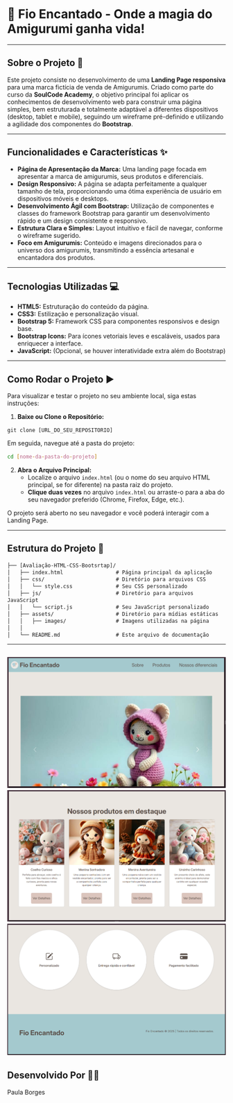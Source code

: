 # 🧶 Fio Encantado - Onde a magia do Amigurumi ganha vida! 

---

## Sobre o Projeto 📄

Este projeto consiste no desenvolvimento de uma **Landing Page responsiva** para uma marca fictícia de venda de Amigurumis. Criado como parte do curso da **SoulCode Academy**, o objetivo principal foi aplicar os conhecimentos de desenvolvimento web para construir uma página simples, bem estruturada e totalmente adaptável a diferentes dispositivos (desktop, tablet e mobile), seguindo um wireframe pré-definido e utilizando a agilidade dos componentes do **Bootstrap**.

---

## Funcionalidades e Características ✨

* **Página de Apresentação da Marca:** Uma landing page focada em apresentar a marca de amigurumis, seus produtos e diferenciais.
* **Design Responsivo:** A página se adapta perfeitamente a qualquer tamanho de tela, proporcionando uma ótima experiência de usuário em dispositivos móveis e desktops.
* **Desenvolvimento Ágil com Bootstrap:** Utilização de componentes e classes do framework Bootstrap para garantir um desenvolvimento rápido e um design consistente e responsivo.
* **Estrutura Clara e Simples:** Layout intuitivo e fácil de navegar, conforme o wireframe sugerido.
* **Foco em Amigurumis:** Conteúdo e imagens direcionados para o universo dos amigurumis, transmitindo a essência artesanal e encantadora dos produtos.

---

## Tecnologias Utilizadas 💻

* **HTML5:** Estruturação do conteúdo da página.
* **CSS3:** Estilização e personalização visual.
* **Bootstrap 5:** Framework CSS para componentes responsivos e design base.
* **Bootstrap Icons:** Para ícones vetoriais leves e escaláveis, usados para enriquecer a interface.
* **JavaScript:** (Opcional, se houver interatividade extra além do Bootstrap)

---

## Como Rodar o Projeto ▶️

Para visualizar e testar o projeto no seu ambiente local, siga estas instruções:

1.  **Baixe ou Clone o Repositório:**
 
```
git clone [URL_DO_SEU_REPOSITORIO]

```

Em seguida, navegue até a pasta do projeto:
     
```bash
cd [nome-da-pasta-do-projeto]
```

2.  **Abra o Arquivo Principal:**
    * Localize o arquivo `index.html` (ou o nome do seu arquivo HTML principal, se for diferente) na pasta raiz do projeto.
    * **Clique duas vezes** no arquivo `index.html` ou arraste-o para a aba do seu navegador preferido (Chrome, Firefox, Edge, etc.).

O projeto será aberto no seu navegador e você poderá interagir com a Landing Page.

---

## Estrutura do Projeto 📁

```
├── [Avaliação-HTML-CSS-Bootsrtap]/
│   ├── index.html                 # Página principal da aplicação
│   ├── css/                       # Diretório para arquivos CSS
│   │   └── style.css              # Seu CSS personalizado
│   ├── js/                        # Diretório para arquivos JavaScript
│   │   └── script.js              # Seu JavaScript personalizado
│   ├── assets/                    # Diretório para mídias estáticas
│   │   ├── images/                # Imagens utilizadas na página
│   │                      
│   └── README.md                  # Este arquivo de documentação
```
---
![Texto Alternativo da Imagem](./assets/image-readme/image1.png)
![Texto Alternativo da Imagem](./assets/image-readme/image2.png)
![Texto Alternativo da Imagem](./assets/image-readme/image3.png)
---

## Desenvolvido Por 👩‍💻

Paula Borges


